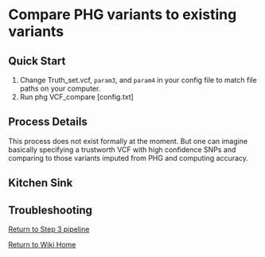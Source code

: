 # Compare PHG variants to existing variants

## Quick Start

1. Change Truth_set.vcf, `param3`, and `param4` in your config file to match file paths on your computer.
2. Run phg VCF_compare [config.txt]

## Process Details

This process does not exist formally at the moment.  But one can imagine basically specifying a trustworth VCF with high confidence SNPs and comparing to those variants imputed from PHG and computing accuracy.  

## Kitchen Sink



## Troubleshooting


[Return to Step 3 pipeline](ImputeWithPHG_main.md)

[Return to Wiki Home](../Home.md)
